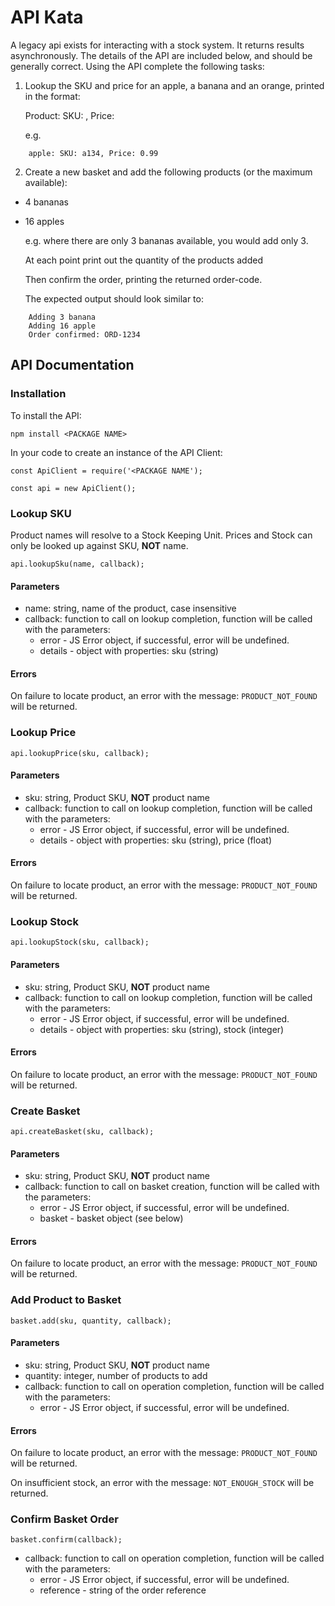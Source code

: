 # API Kata

A legacy api exists for interacting with a stock system.  It returns results asynchronously. The details of the API are included below, and should be generally correct.  Using the API complete the following tasks:

1.	Lookup the SKU and price for an apple, a banana and an orange, printed in the format:

    Product: SKU: <SKU>, Price: <Price>

    e.g.
```
    apple: SKU: a134, Price: 0.99
```

2.	Create a new basket and add the following products (or the maximum available):
-	4 bananas
-	16 apples

    e.g. where there are only 3 bananas available, you would add only 3.

    At each point print out the quantity of the products added

    Then confirm the order, printing the returned order-code.

    The expected output should look similar to:

```
    Adding 3 banana
    Adding 16 apple
    Order confirmed: ORD-1234
```

## API Documentation

### Installation

To install the API:

```
npm install <PACKAGE NAME>
```

In your code to create an instance of the API Client:

```
const ApiClient = require('<PACKAGE NAME');

const api = new ApiClient();
```

### Lookup SKU

Product names will resolve to a Stock Keeping Unit.  Prices and Stock can only be looked up against SKU, **NOT** name.

`api.lookupSku(name, callback);`

#### Parameters

 - name: string, name of the product, case insensitive
 - callback: function to call on lookup completion, function will be called with the parameters:
      - error - JS Error object, if successful, error will be undefined.
      - details - object with properties: sku (string)

#### Errors

On failure to locate product, an error with the message: `PRODUCT_NOT_FOUND` will be returned.

### Lookup Price

`api.lookupPrice(sku, callback);`

#### Parameters

 - sku: string, Product SKU, **NOT** product name
 - callback: function to call on lookup completion, function will be called with the parameters:
      - error - JS Error object, if successful, error will be undefined.
      - details - object with properties: sku (string), price (float)

#### Errors

On failure to locate product, an error with the message: `PRODUCT_NOT_FOUND` will be returned.

### Lookup Stock

`api.lookupStock(sku, callback);`

#### Parameters

 - sku: string, Product SKU, **NOT** product name
 - callback: function to call on lookup completion, function will be called with the parameters:
      - error - JS Error object, if successful, error will be undefined.
      - details - object with properties: sku (string), stock (integer)

#### Errors

On failure to locate product, an error with the message: `PRODUCT_NOT_FOUND` will be returned.

### Create Basket

`api.createBasket(sku, callback);`

#### Parameters

 - sku: string, Product SKU, **NOT** product name
 - callback: function to call on basket creation, function will be called with the parameters:
      - error - JS Error object, if successful, error will be undefined.
      - basket - basket object (see below)

#### Errors

On failure to locate product, an error with the message: `PRODUCT_NOT_FOUND` will be returned.

### Add Product to Basket

`basket.add(sku, quantity, callback);`

#### Parameters

 - sku: string, Product SKU, **NOT** product name
 - quantity: integer, number of products to add
 - callback: function to call on operation completion, function will be called with the parameters:
      - error - JS Error object, if successful, error will be undefined.

#### Errors

On failure to locate product, an error with the message: `PRODUCT_NOT_FOUND` will be returned.

On insufficient stock, an error with the message: `NOT_ENOUGH_STOCK` will be returned.

### Confirm Basket Order

`basket.confirm(callback);`

 - callback: function to call on operation completion, function will be called with the parameters:
      - error - JS Error object, if successful, error will be undefined.
      - reference - string of the order reference
